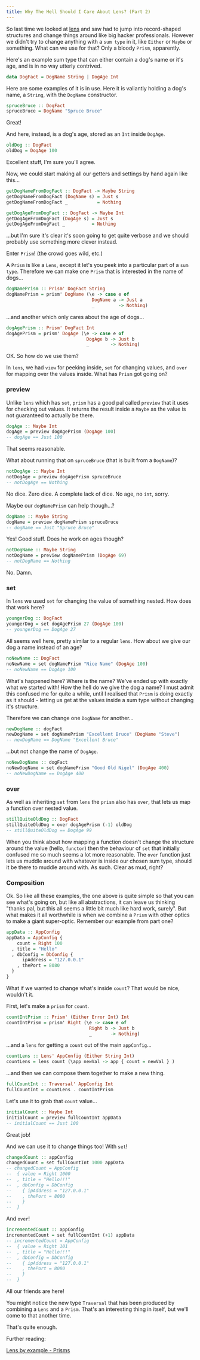 ```yaml
---
title: Why The Hell Should I Care About Lens? (Part 2)
---
```


So last time we looked at [lens](/posts/2018-10-30-optics-pt-1-lens.html) and saw had to jump into record-shaped structures and change things around like big hacker professionals. However we didn't try to change anything with a `sum type` in it, like `Either` or `Maybe` or something. What can we use for that? Only a bloody `Prism`, apparently.

Here's an example sum type that can either contain a dog's name or it's age, and is in no way utterly contrived.

```haskell
data DogFact = DogName String | DogAge Int
```

Here are some examples of it is in use. Here it is valiantly holding a dog's name, a `String`, with the `DogName` constructor.

```haskell
spruceBruce :: DogFact
spruceBruce = DogName "Spruce Bruce"
```

Great!

And here, instead, is a dog's age, stored as an `Int` inside `DogAge`.

```haskell
oldDog :: DogFact
oldDog = DogAge 100
```

Excellent stuff, I'm sure you'll agree.

Now, we could start making all our getters and settings by hand again like this...

```haskell
getDogNameFromDogFact :: DogFact -> Maybe String
getDogNameFromDogFact (DogName s) = Just s
getDogNameFromDogFact _           = Nothing

getDogAgeFromDogFact :: DogFact -> Maybe Int
getDogAgeFromDogFact (DogAge s) = Just s
getDogAgeFromDogFact _          = Nothing
```

...but I'm sure it's clear it's soon going to get quite verbose and we should probably use something more clever instead.

Enter `Prism`! (the crowd goes wild, etc.)

A `Prism` is like a `Lens`, except it let's you peek into a particular part of a `sum type`. Therefore we can make one `Prism` that is interested in the name of dogs...

```haskell
dogNamePrism :: Prism' DogFact String
dogNamePrism = prism' DogName (\e -> case e of
                                DogName a -> Just a
                                _         -> Nothing)
```

...and another which only cares about the age of dogs...

```haskell
dogAgePrism :: Prism' DogFact Int
dogAgePrism = prism' DogAge (\e -> case e of
                              DogAge b -> Just b
                              _        -> Nothing)
```

OK. So how do we use them?

In `lens`, we had `view` for peeking inside, `set` for changing values, and `over` for mapping over the values inside. What has `Prism` got going on?

### preview

Unlike `lens` which has `set`, `prism` has a good pal called `preview` that it uses for checking out values. It returns the result inside a `Maybe` as the value is not guaranteed to actually be there.

```haskell
dogAge :: Maybe Int
dogAge = preview dogAgePrism (DogAge 100)
-- dogAge == Just 100
```

That seems reasonable.

What about running that on `spruceBruce` (that is built from a `DogName`)?

```haskell
notDogAge :: Maybe Int
notDogAge = preview dogAgePrism spruceBruce
-- notDogAge == Nothing
```

No dice. Zero dice. A complete lack of dice. No age, no `int`, sorry.

Maybe our `dogNamePrism` can help though...?

```haskell
dogName :: Maybe String
dogName = preview dogNamePrism spruceBruce
-- dogName == Just "Spruce Bruce"
```

Yes! Good stuff. Does he work on ages though?

```haskell
notDogName :: Maybe String
notDogName = preview dogNamePrism (DogAge 69)
-- notDogName == Nothing
```

No. Damn.

### set

In `lens` we used `set` for changing the value of something nested. How does that work here?

```haskell
youngerDog :: DogFact
youngerDog = set dogAgePrism 27 (DogAge 100)
-- youngerDog == DogAge 27
```

All seems well here, pretty similar to a regular `lens`. How about we give our dog a name instead of an age?

```haskell
noNewName :: DogFact
noNewName = set dogNamePrism "Nice Name" (DogAge 100)
-- noNewName == DogAge 100
```

What's happened here? Where is the name? We've ended up with exactly what we started with! How the hell do we give the dog a name? I must admit this confused me for quite a while, until I realised that `Prism` is doing exactly as it should - letting us get at the values inside a sum type without changing it's structure.

Therefore we can change one `DogName` for another...

```haskell
newDogName :: dogFact
newDogName = set dogNamePrism "Excellent Bruce" (DogName "Steve")
-- newDogName == DogName "Excellent Bruce"
```

...but not change the name of `DogAge`.

```haskell
noNewDogName :: dogFact
noNewDogName = set dogNamePrism "Good Old Nigel" (DogAge 400)
-- noNewDogName == DogAge 400
```

### over

As well as inheriting `set` from `lens` the `prism` also has `over`, that lets us map a function over nested value.

```haskell
stillQuiteOldDog :: DogFact
stillQuiteOldDog = over dogAgePrism (-1) oldDog
-- stillQuiteOldDog == DogAge 99
```

When you think about how mapping a function doesn't change the structure around the value (hello, `functor`) then the behaviour of `set` that initially confused me so much seems a lot more reasonable. The `over` function just lets us muddle around with whatever is inside our chosen sum type, should it be there to muddle around with. As such. Clear as mud, right?

### Composition

Ok. So like all these examples, the one above is quite simple so that you can see what's going on, but like all abstractions, it can leave us thinking "thanks pal, but this all seems a little bit much like hard work, surely". But what makes it all worthwhile is when we combine a `Prism` with other optics to make a giant super-optic. Remember our example from part one?

```haskell
appData :: AppConfig
appData = AppConfig {
    count = Right 100
  , title = "Hello"
  , dbConfig = DbConfig {
      ipAddress = "127.0.0.1"
    , thePort = 8080
  }
}
```

What if we wanted to change what's inside `count`? That would be nice, wouldn't it.

First, let's make a `prism` for `count`.

```haskell
countIntPrism :: Prism' (Either Error Int) Int
countIntPrism = prism' Right (\e -> case e of
                               Right b -> Just b
                               _       -> Nothing)
```

...and a `lens` for getting a `count` out of the main `appConfig`...

```haskell
countLens :: Lens' AppConfig (Either String Int)
countLens = lens count (\app newVal -> app { count = newVal } )
```

...and then we can compose them together to make a new thing.

```haskell
fullCountInt :: Traversal' AppConfig Int
fullCountInt = countLens . countIntPrism
```

Let's use it to grab that `count` value...

```haskell
initialCount :: Maybe Int
initialCount = preview fullCountInt appData
-- initialCount == Just 100
```

Great job!

And we can use it to change things too! With `set`!

```haskell
changedCount :: appConfig
changedCount = set fullCountInt 1000 appData
-- changedCount = AppConfig
--  { value = Right 1000
--  , title = "Hello!!!"
--  , dbConfig = DbConfig
--    { ipAddress = "127.0.0.1"
--    , thePort = 8080
--    }
--  }
```

And `over`!

```haskell
incrementedCount :: appConfig
incrementedCount = set fullCountInt (+1) appData
-- incrementedCount = AppConfig
--  { value = Right 101
--  , title = "Hello!!!"
--  , dbConfig = DbConfig
--    { ipAddress = "127.0.0.1"
--    , thePort = 8080
--    }
--  }
```

All our friends are here!

You might notice the new type `Traversal` that has been produced by combining a `Lens` and a `Prism`. That's an interesting thing in itself, but we'll come to that another time.

That's quite enough.

Further reading:

[Lens by example - Prisms](https://lens-by-example.chrispenner.ca/articles/prisms/overview)
